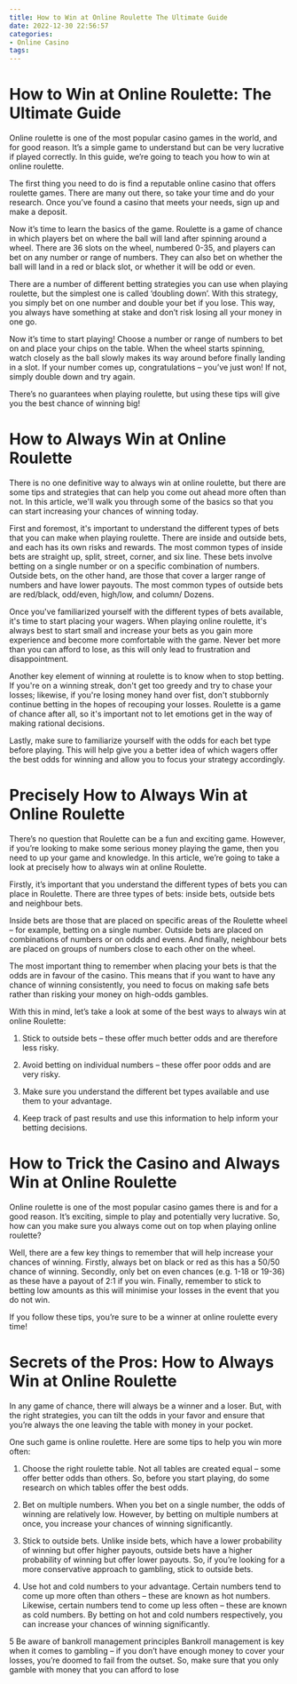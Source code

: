 ```yaml
---
title: How to Win at Online Roulette The Ultimate Guide
date: 2022-12-30 22:56:57
categories:
- Online Casino
tags:
---
```



#  How to Win at Online Roulette: The Ultimate Guide

Online roulette is one of the most popular casino games in the world, and for good reason. It’s a simple game to understand but can be very lucrative if played correctly. In this guide, we’re going to teach you how to win at online roulette.

The first thing you need to do is find a reputable online casino that offers roulette games. There are many out there, so take your time and do your research. Once you’ve found a casino that meets your needs, sign up and make a deposit.

Now it’s time to learn the basics of the game. Roulette is a game of chance in which players bet on where the ball will land after spinning around a wheel. There are 36 slots on the wheel, numbered 0-35, and players can bet on any number or range of numbers. They can also bet on whether the ball will land in a red or black slot, or whether it will be odd or even.

There are a number of different betting strategies you can use when playing roulette, but the simplest one is called ‘doubling down’. With this strategy, you simply bet on one number and double your bet if you lose. This way, you always have something at stake and don’t risk losing all your money in one go.

Now it’s time to start playing! Choose a number or range of numbers to bet on and place your chips on the table. When the wheel starts spinning, watch closely as the ball slowly makes its way around before finally landing in a slot. If your number comes up, congratulations – you’ve just won! If not, simply double down and try again.

There’s no guarantees when playing roulette, but using these tips will give you the best chance of winning big!

#  How to Always Win at Online Roulette

There is no one definitive way to always win at online roulette, but there are some tips and strategies that can help you come out ahead more often than not. In this article, we'll walk you through some of the basics so that you can start increasing your chances of winning today.

First and foremost, it's important to understand the different types of bets that you can make when playing roulette. There are inside and outside bets, and each has its own risks and rewards. The most common types of inside bets are straight up, split, street, corner, and six line. These bets involve betting on a single number or on a specific combination of numbers. Outside bets, on the other hand, are those that cover a larger range of numbers and have lower payouts. The most common types of outside bets are red/black, odd/even, high/low, and column/ Dozens.

Once you've familiarized yourself with the different types of bets available, it's time to start placing your wagers. When playing online roulette, it's always best to start small and increase your bets as you gain more experience and become more comfortable with the game. Never bet more than you can afford to lose, as this will only lead to frustration and disappointment.

Another key element of winning at roulette is to know when to stop betting. If you're on a winning streak, don't get too greedy and try to chase your losses; likewise, if you're losing money hand over fist, don't stubbornly continue betting in the hopes of recouping your losses. Roulette is a game of chance after all, so it's important not to let emotions get in the way of making rational decisions.

Lastly, make sure to familiarize yourself with the odds for each bet type before playing. This will help give you a better idea of which wagers offer the best odds for winning and allow you to focus your strategy accordingly.

#  Precisely How to Always Win at Online Roulette

There’s no question that Roulette can be a fun and exciting game. However, if you’re looking to make some serious money playing the game, then you need to up your game and knowledge. In this article, we’re going to take a look at precisely how to always win at online Roulette.

Firstly, it’s important that you understand the different types of bets you can place in Roulette. There are three types of bets: inside bets, outside bets and neighbour bets.

Inside bets are those that are placed on specific areas of the Roulette wheel – for example, betting on a single number. Outside bets are placed on combinations of numbers or on odds and evens. And finally, neighbour bets are placed on groups of numbers close to each other on the wheel.

The most important thing to remember when placing your bets is that the odds are in favour of the casino. This means that if you want to have any chance of winning consistently, you need to focus on making safe bets rather than risking your money on high-odds gambles.

With this in mind, let’s take a look at some of the best ways to always win at online Roulette:

1) Stick to outside bets – these offer much better odds and are therefore less risky.

2) Avoid betting on individual numbers – these offer poor odds and are very risky.

3) Make sure you understand the different bet types available and use them to your advantage.

4) Keep track of past results and use this information to help inform your betting decisions.

#  How to Trick the Casino and Always Win at Online Roulette

Online roulette is one of the most popular casino games there is and for a good reason. It’s exciting, simple to play and potentially very lucrative. So, how can you make sure you always come out on top when playing online roulette?

Well, there are a few key things to remember that will help increase your chances of winning. Firstly, always bet on black or red as this has a 50/50 chance of winning. Secondly, only bet on even chances (e.g. 1-18 or 19-36) as these have a payout of 2:1 if you win. Finally, remember to stick to betting low amounts as this will minimise your losses in the event that you do not win.

If you follow these tips, you’re sure to be a winner at online roulette every time!

#  Secrets of the Pros: How to Always Win at Online Roulette

In any game of chance, there will always be a winner and a loser. But, with the right strategies, you can tilt the odds in your favor and ensure that you’re always the one leaving the table with money in your pocket.

One such game is online roulette. Here are some tips to help you win more often:

1. Choose the right roulette table. Not all tables are created equal – some offer better odds than others. So, before you start playing, do some research on which tables offer the best odds.

2. Bet on multiple numbers. When you bet on a single number, the odds of winning are relatively low. However, by betting on multiple numbers at once, you increase your chances of winning significantly.

3. Stick to outside bets. Unlike inside bets, which have a lower probability of winning but offer higher payouts, outside bets have a higher probability of winning but offer lower payouts. So, if you’re looking for a more conservative approach to gambling, stick to outside bets.

4. Use hot and cold numbers to your advantage. Certain numbers tend to come up more often than others – these are known as hot numbers. Likewise, certain numbers tend to come up less often – these are known as cold numbers. By betting on hot and cold numbers respectively, you can increase your chances of winning significantly.

5 Be aware of bankroll management principles Bankroll management is key when it comes to gambling – if you don’t have enough money to cover your losses, you’re doomed to fail from the outset. So, make sure that you only gamble with money that you can afford to lose